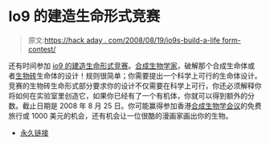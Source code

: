 # Io9 的建造生命形式竞赛

> 原文:[https://hack aday . com/2008/08/19/io9s-build-a-life form-contest/](https://hackaday.com/2008/08/19/io9s-build-a-lifeform-contest/)

还有时间参加 [io9 的建造生命形式竞赛](http://io9.com/5037059/reminder-build-a-lifeform-and-well-send-you-to-hong-kong-or-give-you-1000)。[合成生物学家](http://syntheticbiology.org/FAQ.html)，破解那个合成生命体或者[生物砖](http://en.wikipedia.org/wiki/BioBrick)生命体的设计！规则很简单；你需要提出一个科学上可行的生命体设计。竞赛的生物砖生命形式部分要求你的设计不仅需要在科学上可行，你还必须解释你将如何在实验室里创造它，如果你已经有了一个有机体，你就可以得到额外的分数。截止日期是 2008 年 8 月 25 日。你可能赢得参加香港[合成生物学会议](http://sb4.biobricks.org/)的免费旅行或 1000 美元的机会，还有机会让一位很酷的漫画家画出你的生物。

*   [永久链接](http://io9.com/5037059/reminder-build-a-lifeform-and-well-send-you-to-hong-kong-or-give-you-1000)